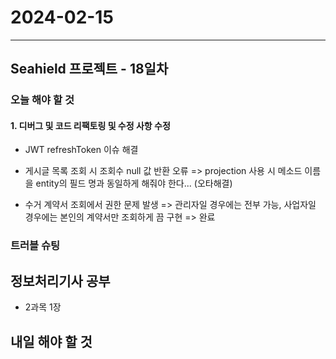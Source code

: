 # 2024-02-15

---

## Seahield 프로젝트 - 18일차

### 오늘 해야 할 것

#### 1. 디버그 및 코드 리팩토링 및 수정 사항 수정

- JWT refreshToken 이슈 해결

- 게시글 목록 조회 시 조회수 null 값 반환 오류
  => projection 사용 시 메소드 이름을 entity의 필드 명과 동일하게 해줘야 한다... (오타해결)

- 수거 계약서 조회에서 권한 문제 발생
  => 관리자일 경우에는 전부 가능, 사업자일 경우에는 본인의 계약서만 조회하게 끔 구현 => 완료

### 트러블 슈팅

## 정보처리기사 공부

- 2과목 1장

## 내일 해야 할 것
